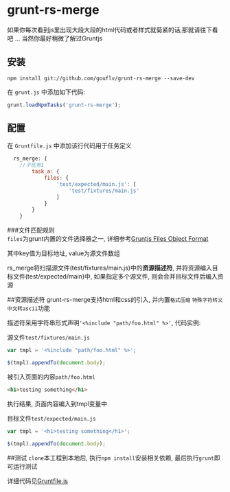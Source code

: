 # grunt-rs-merge

如果你每次看到js里出现大段大段的html代码或者样式就菊紧的话,那就请往下看吧 ... 当然你最好稍微了解过Gruntjs

## 安装
``npm install git://github.com/gouflv/grunt-rs-merge --save-dev``

在 ``grunt.js`` 中添加如下代码:

```javascript
grunt.loadNpmTasks('grunt-rs-merge');
```

## 配置
在 ``Gruntfile.js`` 中添加该行代码用于任务定义

```javascript
  rs_merge: {
  	//子任务1
		task_a: {
			files: {
				'test/expected/main.js': [
					'test/fixtures/main.js'
				]
			}
		}
	}
```

###文件匹配规则	
``files``为grunt内置的文件选择器之一, 详细参考[Gruntjs Files Object Format](http://gruntjs.com/configuring-tasks#files-object-format)

其中key值为目标地址, value为源文件数组

rs_merge将扫描源文件(test/fixtures/main.js)中的**资源描述符**, 并将资源编入目标文件(test/expected/main)中, 如果指定多个源文件, 则会合并目标文件后编入资源

##资源描述符
grunt-rs-merge支持html和css的引入, 并内置`格式压缩` `特殊字符转义` `中文转ascii`功能

描述符采用字符串形式声明``'<%include "path/foo.html" %>'``, 代码实例:

源文件`test/fixtures/main.js`

```javascript
var tmpl = '<%include "path/foo.html" %>';

$(tmpl).appendTo(document.body);
```

被引入页面的内容`path/foo.html`
```html
<h1>testing something</h1>
```

执行结果, 页面内容编入到tmpl变量中

目标文件`test/expected/main.js`

```javascript
var tmpl = '<h1>testing something</h1>';

$(tmpl).appendTo(document.body);
```


##测试
``clone``本工程到本地后, 执行``npm install``安装相关依赖, 最后执行``grunt``即可运行测试

详细代码见[Gruntfile.js](Gruntfile.js) 


